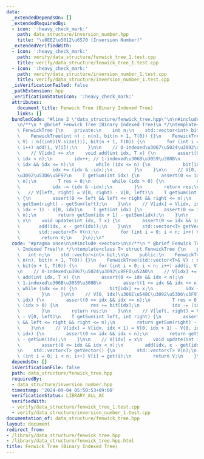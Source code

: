 ```yaml
---
data:
  _extendedDependsOn: []
  _extendedRequiredBy:
  - icon: ':heavy_check_mark:'
    path: data_structure/inversion_number.hpp
    title: "\u8EE2\u5012\u6570 (Inversion Number)"
  _extendedVerifiedWith:
  - icon: ':heavy_check_mark:'
    path: verify/data_structure/fenwick_tree_1.test.cpp
    title: verify/data_structure/fenwick_tree_1.test.cpp
  - icon: ':heavy_check_mark:'
    path: verify/data_structure/inversion_number_1.test.cpp
    title: verify/data_structure/inversion_number_1.test.cpp
  _isVerificationFailed: false
  _pathExtension: hpp
  _verificationStatusIcon: ':heavy_check_mark:'
  attributes:
    document_title: Fenwick Tree (Binary Indexed Tree)
    links: []
  bundledCode: "#line 2 \"data_structure/fenwick_tree.hpp\"\n\n#include <vector>\n\
    \n/**\n * @brief Fenwick Tree (Binary Indexed Tree)\n */\ntemplate<class T> struct\
    \ FenwickTree {\n    private:\n    int n;\n    std::vector<int> bit;\n\n    public:\n\
    \    FenwickTree(int n) : n(n), bit(n + 1, T(0)) {}\n    FenwickTree(std::vector<T>&\
    \ V) : n((int)(V.size())), bit(n + 1, T(0)) {\n        for (int i = 0; i < n;\
    \ i++) add(i, V[i]);\n    }\n\n    // 0-indexed\u3067\u5024\u3092\u8FFD\u52A0\n\
    \    // V[idx] += x\n    void add(int idx, T x) {\n        assert(0 <= idx &&\
    \ idx < n);\n        idx++; // 1-indexed\u306B\u3059\u308B\n        assert(1 <=\
    \ idx && idx <= n);\n        while (idx <= n) {\n            bit[idx] += x;\n\
    \            idx += (idx & -idx);\n        }\n    }\n\n    // V[0, idx)\u306E\u548C\
    \u3092\u53D6\u5F97\n    T getSum(int idx) {\n        assert(0 <= idx && idx <=\
    \ n);\n        T res = 0;\n        while (idx > 0) {\n            res += bit[idx];\n\
    \            idx -= (idx & -idx);\n        }\n        return res;\n    }\n\n \
    \   // V[left, right) = V[0, right) - V[0, left)\n    T getSum(int left, int right)\
    \ {\n        assert(0 <= left && left <= right && right <= n);\n        return\
    \ getSum(right) - getSum(left);\n    }\n\n    // V[idx] = V[idx, idx + 1) = V[0,\
    \ idx + 1) - V[0, idx)\n    T get(int idx) {\n        assert(0 <= idx && idx <\
    \ n);\n        return getSum(idx + 1) - getSum(idx);\n    }\n\n    // V[idx] =\
    \ x\n    void update(int idx, T x) {\n        assert(0 <= idx && idx < n);\n \
    \       add(idx, x - get(idx));\n    }\n\n    std::vector<T> getVector() {\n \
    \       std::vector<T> V(n);\n        for (int i = 0; i < n; i++) V[i] = get(i);\n\
    \        return V;\n    }\n};\n"
  code: "#pragma once\n\n#include <vector>\n\n/**\n * @brief Fenwick Tree (Binary\
    \ Indexed Tree)\n */\ntemplate<class T> struct FenwickTree {\n    private:\n \
    \   int n;\n    std::vector<int> bit;\n\n    public:\n    FenwickTree(int n) :\
    \ n(n), bit(n + 1, T(0)) {}\n    FenwickTree(std::vector<T>& V) : n((int)(V.size())),\
    \ bit(n + 1, T(0)) {\n        for (int i = 0; i < n; i++) add(i, V[i]);\n    }\n\
    \n    // 0-indexed\u3067\u5024\u3092\u8FFD\u52A0\n    // V[idx] += x\n    void\
    \ add(int idx, T x) {\n        assert(0 <= idx && idx < n);\n        idx++; //\
    \ 1-indexed\u306B\u3059\u308B\n        assert(1 <= idx && idx <= n);\n       \
    \ while (idx <= n) {\n            bit[idx] += x;\n            idx += (idx & -idx);\n\
    \        }\n    }\n\n    // V[0, idx)\u306E\u548C\u3092\u53D6\u5F97\n    T getSum(int\
    \ idx) {\n        assert(0 <= idx && idx <= n);\n        T res = 0;\n        while\
    \ (idx > 0) {\n            res += bit[idx];\n            idx -= (idx & -idx);\n\
    \        }\n        return res;\n    }\n\n    // V[left, right) = V[0, right)\
    \ - V[0, left)\n    T getSum(int left, int right) {\n        assert(0 <= left\
    \ && left <= right && right <= n);\n        return getSum(right) - getSum(left);\n\
    \    }\n\n    // V[idx] = V[idx, idx + 1) = V[0, idx + 1) - V[0, idx)\n    T get(int\
    \ idx) {\n        assert(0 <= idx && idx < n);\n        return getSum(idx + 1)\
    \ - getSum(idx);\n    }\n\n    // V[idx] = x\n    void update(int idx, T x) {\n\
    \        assert(0 <= idx && idx < n);\n        add(idx, x - get(idx));\n    }\n\
    \n    std::vector<T> getVector() {\n        std::vector<T> V(n);\n        for\
    \ (int i = 0; i < n; i++) V[i] = get(i);\n        return V;\n    }\n};\n"
  dependsOn: []
  isVerificationFile: false
  path: data_structure/fenwick_tree.hpp
  requiredBy:
  - data_structure/inversion_number.hpp
  timestamp: '2024-09-04 05:50:53+09:00'
  verificationStatus: LIBRARY_ALL_AC
  verifiedWith:
  - verify/data_structure/fenwick_tree_1.test.cpp
  - verify/data_structure/inversion_number_1.test.cpp
documentation_of: data_structure/fenwick_tree.hpp
layout: document
redirect_from:
- /library/data_structure/fenwick_tree.hpp
- /library/data_structure/fenwick_tree.hpp.html
title: Fenwick Tree (Binary Indexed Tree)
---
```

